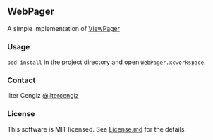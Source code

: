 ## WebPager

A simple implementation of [ViewPager](https://github.com/iltercengiz/ICViewPager)

### Usage

`pod install` in the project directory and open `WebPager.xcworkspace`.

### Contact

Ilter Cengiz [@iltercengiz](https://twitter.com/iltercengiz)

### License

This software is MIT licensed. See [License.md](https://github.com/iltercengiz/WebPager/blob/master/License.md) for the details.
